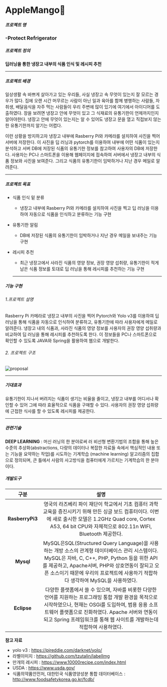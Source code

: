 #                        AppleMango🥭

##### 프로젝트 명

<h3> -Protect Refrigerator
</h3>


##### 프로젝트 정의

 **딥러닝을 통한 냉장고 내부의 식품 인식 및 레시피 추천**

***



##### 프로젝트 배경

일상생활 속 바쁘게 살아가고 있는 우리들, 사실 냉장고 속 무엇이 있는지 잘 모르는 경우가 많다. 집에 오랜 시간 머무르는 사람이 아닌 일과 육아를 함께 병행하는 사람들, 자취생, 배달음식을 자주 먹는 사람들이 우리 주변에 많이 있기에 여기에서 아이디어를 도출하였다. 장을 보려면 냉장고 안에 무엇이 있고 그 식재료의 유통기한이 언제까지인지 알아야한다. 냉장고 안에 무엇이 있는지는 알 수 있어도 냉장고 문을 열고 직접보지 않는 한 유통기한까지 알기는 어렵다.

이런 상황을 방지하고자 냉장고 내부에 Rasberry Pi와 카메라를 설치하여 사진을 찍어 서버에 저장한다. 이 사진을 딥 러닝과 pytorch를 이용하여 내부에 어떤 식품이 있는지 분석하고 서버 DB에 저장된 식품의 유통기한 정보를 참고하여 사용자의 DB에 저장한다. 사용자는 PC나 스마트폰을 이용해 웹페이지에 접속하여 서버에서 냉장고 내부의 식품 정보와 사진을 보여준다. 그리고 식품의 유통기한이 임박하거나 지난 경우 메일로 알려준다.

***



##### 프로젝트 목표

- 식품 인식 밑 분류

  * 냉장고 내부에 Rasberry Pi와 카메라를 설치하여 사진을 찍고 딥 러닝을 이용하여 자동으로 식품을 인식하고 분류하는 기능 구현

- 유통기한 알림

  * DB에 저장된 식품의 유통기한이 임박하거나 지난 경우 메일을 보내주는 기능 구현

- 레시피 추천

  * 최근 냉장고에서 사라진 식품의 영양 정보, 권장 영양 섭취량, 유통기한이 적게 남은 식품 정보를 토대로 딥 러닝을 통해 레시피를 추천하는 기능 구현

  

  ***

  

  

##### 기능 구현

###### 1.프로젝트 설명

Rasberry Pi 카메라로 냉장고 내부의 사진을 찍어 Pytorch와 Yolo v3를 이용하여 딥 러닝을 통해 식품을 자동으로 인식하여 분류하고, 유통기한에 따라 사용자에게 메일로 알려준다. 냉장고 내의 식품과, 사라진 식품의 영양 정보를 사용자의 권장 영양 섭취량과 비교하여 딥 러닝을 통해 레시피를 추천하도록 한다. 이 정보들을 PC나 스마트폰으로 확인할 수 있도록 JAVA와 Spring을 활용하여 웹으로 개발한다.

###### 2.  프로젝트 구조

![proposal](https://user-images.githubusercontent.com/55024780/80178296-d8188e80-8638-11ea-832a-68bbd29a6634.png)

***

##### 기대효과

유통기한이 지나서 버려지는 식품이 생기는 비율을 줄이고, 냉장고 내부를 어디서나 확인할 수 있어 그에 따라 효율적으로 식품을 구매할 수 있다. 사용자의 권장 영양 섭취량에 근접한 식사를 할 수 있도록 레시피를 제공한다.



***

##### 관련기술

**DEEP LEARNING** : 머신 러닝의 한 분야로써 러 비선형 변환기법의 조합을 통해 높은 수준의 추상화(abstractions, 다량의 데이터나 복잡한 자료들 속에서 핵심적인 내용 또는 기능을 요약하는 작업)를 시도하는 기계학습 (machine learning) 알고리즘의 집합으로 정의되며, 큰 틀에서 사람의 사고방식을 컴퓨터에게 가르치는 기계학습의 한 분야이다.



##### 개발도구

| 구분 | 설명 |
| :--: | :--: |
|   **RasberryPi3**   | 영국의 라즈베리 파이 재단이 학교에서 기초 컴퓨터 과학 교육을 증진시키기 위해 만든 싱글 보드 컴퓨터이다. 이번에 새로 출시한 모델은 1.2GHz Quad core, Cortex A53, 64 bit CPU와 자체적으로 802.11n WIFI, Bluetooth 제공한다. |
| **Mysql** | MySQL은SQL(Structured Query  Language)을 사용하는 개방 소스의 관계형 데이터베이스 관리 시스템이다. MySQL은  자바, C, C++, PHP, Python 등을 위한 API를  제공하고, Apache서버, PHP와 상호연동이 잘되고  오픈 소스이기 때문에 우리의 프로젝트에 사용하기 적합하다 생각하여 MySQL을 사용하였다. |
| **Eclipse** | 다양한 플랫폼에서 쓸 수 있으며, 자바를 비롯한 다양한 언어를 지원하는 프로그래밍  통합 개발 환경을 목적으로 시작하였으나, 현재는 OSGi를  도입하여, 범용 응용 소프트웨어 플랫폼으로 진화하였다.  Apache 서버와 연동이 되고 Spring 프레임워크를 통해 웹 사이트를 개발하는데  적합하여 사용하였다. |





**참고 자료**

* yolo v3 : https://pjreddie.com/darknet/yolo/
* 라벨이미지 : https://github.com/tzutalin/labelImg
* 만개의 레시피 : https://www.10000recipe.com/index.html
* USDA : https://www.usda.gov/
* 식품의약품안전처, 대한민국 식품영양성분 통합 데이터베이스 : http://www.foodsafetykorea.go.kr/fcdb/

